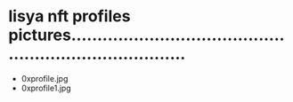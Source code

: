 # lisya nft profiles pictures...........................................................................
- 0xprofile.jpg
- 0xprofile1.jpg
